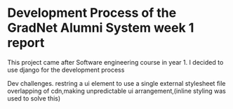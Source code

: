 # Development Process of the GradNet Alumni System week 1 report
This project came after Software engineering course in year 1.
   I decided to use django for the development process
   
Dev challenges.
restring a ui element to use a single external stylesheet file
overlapping of cdn,making unpredictable ui arrangement,(inline styling was used to solve this)
